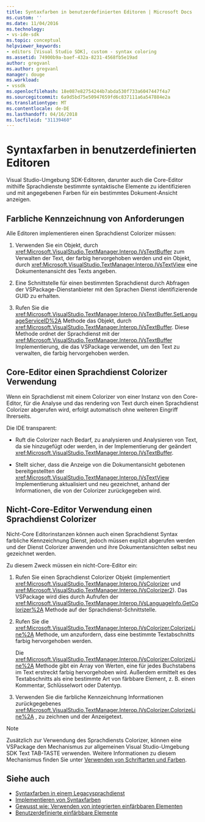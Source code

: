 ```yaml
---
title: Syntaxfarben in benutzerdefinierten Editoren | Microsoft Docs
ms.custom: ''
ms.date: 11/04/2016
ms.technology:
- vs-ide-sdk
ms.topic: conceptual
helpviewer_keywords:
- editors [Visual Studio SDK], custom - syntax coloring
ms.assetid: 74900b9a-baef-432a-8231-4568fb5e19ad
author: gregvanl
ms.author: gregvanl
manager: douge
ms.workload:
- vssdk
ms.openlocfilehash: 18e087e82754244b7abda530f733a6047447f4a7
ms.sourcegitcommit: 6a9d5bd75e50947659fd6c837111a6a547884e2a
ms.translationtype: MT
ms.contentlocale: de-DE
ms.lasthandoff: 04/16/2018
ms.locfileid: "31139460"
---
```

# <a name="syntax-coloring-in-custom-editors"></a>Syntaxfarben in benutzerdefinierten Editoren
Visual Studio-Umgebung SDK-Editoren, darunter auch die Core-Editor mithilfe Sprachdienste bestimmte syntaktische Elemente zu identifizieren und mit angegebenen Farben für ein bestimmtes Dokument-Ansicht anzeigen.

## <a name="colorization-requirements"></a>Farbliche Kennzeichnung von Anforderungen
 Alle Editoren implementieren einen Sprachdienst Colorizer müssen:

1.  Verwenden Sie ein Objekt, durch <xref:Microsoft.VisualStudio.TextManager.Interop.IVsTextBuffer> zum Verwalten der Text, der farbig hervorgehoben werden und ein Objekt, durch <xref:Microsoft.VisualStudio.TextManager.Interop.IVsTextView> eine Dokumentenansicht des Texts angeben.

2.  Eine Schnittstelle für einen bestimmten Sprachdienst durch Abfragen der VSPackage-Dienstanbieter mit den Sprachen Dienst identifizierende GUID zu erhalten.

3.  Rufen Sie die <xref:Microsoft.VisualStudio.TextManager.Interop.IVsTextBuffer.SetLanguageServiceID%2A> Methode das Objekt, durch <xref:Microsoft.VisualStudio.TextManager.Interop.IVsTextBuffer>. Diese Methode ordnet der Sprachdienst mit der <xref:Microsoft.VisualStudio.TextManager.Interop.IVsTextBuffer> Implementierung, die das VSPackage verwendet, um den Text zu verwalten, die farbig hervorgehoben werden.

## <a name="core-editor-usage-of-a-language-services-colorizer"></a>Core-Editor einen Sprachdienst Colorizer Verwendung
 Wenn ein Sprachdienst mit einem Colorizer von einer Instanz von den Core-Editor, für die Analyse und das rendering von Text durch einen Sprachdienst Colorizer abgerufen wird, erfolgt automatisch ohne weiteren Eingriff Ihrerseits.

 Die IDE transparent:

-   Ruft die Colorizer nach Bedarf, zu analysieren und Analysieren von Text, da sie hinzugefügt oder werden, in der Implementierung der geändert <xref:Microsoft.VisualStudio.TextManager.Interop.IVsTextBuffer>.

-   Stellt sicher, dass die Anzeige von die Dokumentansicht gebotenen bereitgestellten der <xref:Microsoft.VisualStudio.TextManager.Interop.IVsTextView> Implementierung aktualisiert und neu gezeichnet, anhand der Informationen, die von der Colorizer zurückgegeben wird.

## <a name="non-core-editor-usage-of-a-language-services-colorizer"></a>Nicht-Core-Editor Verwendung einen Sprachdienst Colorizer
 Nicht-Core Editorinstanzen können auch einen Sprachdienst Syntax farbliche Kennzeichnung Dienst, jedoch müssen explizit abgerufen werden und der Dienst Colorizer anwenden und ihre Dokumentansichten selbst neu gezeichnet werden.

 Zu diesem Zweck müssen ein nicht-Core-Editor ein:

1.  Rufen Sie einen Sprachdienst Colorizer Objekt (implementiert <xref:Microsoft.VisualStudio.TextManager.Interop.IVsColorizer> und <xref:Microsoft.VisualStudio.TextManager.Interop.IVsColorizer2>). Das VSPackage wird dies durch Aufrufen der <xref:Microsoft.VisualStudio.TextManager.Interop.IVsLanguageInfo.GetColorizer%2A> Methode auf der Sprachdienst-Schnittstelle.

2.  Rufen Sie die <xref:Microsoft.VisualStudio.TextManager.Interop.IVsColorizer.ColorizeLine%2A> Methode, um anzufordern, dass eine bestimmte Textabschnitts farbig hervorgehoben werden.

     Die <xref:Microsoft.VisualStudio.TextManager.Interop.IVsColorizer.ColorizeLine%2A> Methode gibt ein Array von Werten, eine für jedes Buchstabens im Text erstreckt farbig hervorgehoben wird. Außerdem ermittelt es des Textabschnitts als eine bestimmte Art von färbbare Element, z. B. einen Kommentar, Schlüsselwort oder Datentyp.

3.  Verwenden Sie die farbliche Kennzeichnung Informationen zurückgegebenes <xref:Microsoft.VisualStudio.TextManager.Interop.IVsColorizer.ColorizeLine%2A> , zu zeichnen und der Anzeigetext.

> [!NOTE]
> Zusätzlich zur Verwendung des Sprachdiensts Colorizer, können eine VSPackage den Mechanismus zur allgemeinen Visual Studio-Umgebung SDK Text TAB-TASTE verwenden. Weitere Informationen zu diesem Mechanismus finden Sie unter [Verwenden von Schriftarten und Farben](../extensibility/using-fonts-and-colors.md).

## <a name="see-also"></a>Siehe auch

- [Syntaxfarben in einem Legacysprachdienst](../extensibility/internals/syntax-coloring-in-a-legacy-language-service.md)
- [Implementieren von Syntaxfarben](../extensibility/internals/implementing-syntax-coloring.md)
- [Gewusst wie: Verwenden von integrierten einfärbbaren Elementen](../extensibility/internals/how-to-use-built-in-colorable-items.md)
- [Benutzerdefinierte einfärbbare Elemente](../extensibility/internals/custom-colorable-items.md)